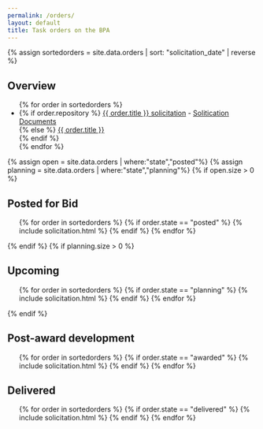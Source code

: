 ```yaml
---
permalink: /orders/
layout: default
title: Task orders on the BPA
---
```


{% assign sortedorders = site.data.orders | sort: "solicitation_date" | reverse %}
<h2 id='top-h2'>Overview</h2>
<ul>
{% for order in sortedorders %}
<li>
    {% if order.repository %}
    <a href='#{{ order.title | replace: ' ', '-'}}'>{{ order.title }} solicitation</a> - <a href="{{order.repository}}">Solitication Documents</a><br/>
    {% else %}
    <a href='#{{ order.title | replace: ' ', '-'}}' class="usa-external_link">{{ order.title }}</a><br/>
    {% endif %}
</li>
{% endfor %}
</ul>


  {% assign open = site.data.orders | where:"state","posted"%}
  {% assign planning = site.data.orders | where:"state","planning"%}
  {% if open.size > 0 %}
  <h2>Posted for Bid</h2>
  <ol class="solicitations posted">
    {% for order in sortedorders %}
      {% if order.state == "posted" %}
        {% include solicitation.html %}
      {% endif %}
    {% endfor %}
  </ol>
  {% endif %}
  {% if planning.size > 0 %}
  <h2>Upcoming</h2>
  <ol class="solicitations planning">
  {% for order in sortedorders %}
    {% if order.state == "planning" %}
      {% include solicitation.html %}
    {% endif %}
  {% endfor %}
  </ol>
  {% endif %}
  <h2>Post-award development</h2>
  <ol class="solicitations awarded">
  {% for order in sortedorders %}
    {% if order.state == "awarded" %}
      {% include solicitation.html %}
    {% endif %}
  {% endfor %}
  </ol>
  <h2>Delivered</h2>
  <ol class="solicitations delivered">
  {% for order in sortedorders %}
    {% if order.state == "delivered" %}
      {% include solicitation.html %}
    {% endif %}
  {% endfor %}
  </ol>
</section>
